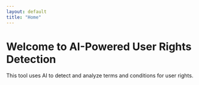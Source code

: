 ```yaml
---
layout: default
title: "Home"
---
```


# Welcome to AI-Powered User Rights Detection

This tool uses AI to detect and analyze terms and conditions for user rights. 
